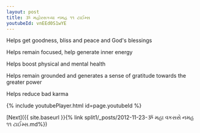 ```yaml
---
layout: post
title: ૐ મહોરસકયા નમહ ૧૧ ટાઈમ્સ
youtubeId: vnEEd0S1wYE
---
```

 
 
Helps get goodness, bliss and peace and God's blessings
 
Helps remain focused, help generate inner energy 
 
Helps boost physical and mental health 
 
Helps remain grounded and generates a sense of gratitude towards the greater power 
 
Helps reduce bad karma
 
 
 
 


{% include youtubePlayer.html id=page.youtubeId %}
 
[Next]({{ site.baseurl }}{% link  split1/_posts/2012-11-23-ૐ મહા વકસસે નમહ ૧૧ ટાઈમ્સ.md%})
 
